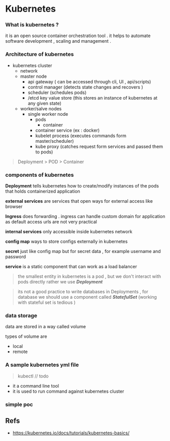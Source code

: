 
# Kubernetes   

### What is kubernetes ?
it is an open source container orchestration tool . it helps to automate software development , scaling and management .

### Architecture of kubernetes 
- kubernetes cluster 
    - network 
    - master node 
        - api gateway ( can be accessed through cli, UI , api/scripts)
        - control manager (detects state changes and recovers )
        - scheduler (schedules pods)
        - /etcd key value store (this stores an instance of kubernetes at any given state)
    - worker/salve nodes 
        - single worker node
            -  pods
                - container  
            -  container service (ex : docker)
            -  kubelet process (executes commands form master/scheduler)
            -  kube proxy (catches request form services and passed them to pods)


> Deployment > POD > Container 
###  components of kubernetes 

__Deployment__ tells kubernetes how to create/modify instances of the pods that holds containerized application 

__external services__ are services that open ways for external access like browser 

__Ingress__ does forwarding . ingress can handle custom domain for application as default access urls are not very practical

__internal services__ only accessible inside kubernetes network 

__config map__ ways to store configs externally in kubernetes 

__secret__ just like config map but for secret data , for example username and password

__service__ is a static component that can work as a load balancer 

> the smallest entity in kubernetes is a pod , but we don't interact with pods directly rather we use ___Deployment___ 

> its not a good practice to write databases in Deployments , for database we should use a component called ___StatefulSet___ (working with stateful set is tedious ) 





### data storage 
data are stored in a way called volume 

types of volume are 

- local 
- remote 

### A sample kubernetes yml file 
 > kubectl // todo 
 - it a command line tool 
 - it is used to run command against kubernetes cluster 


### simple poc 

## Refs 
- https://kubernetes.io/docs/tutorials/kubernetes-basics/
